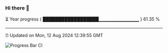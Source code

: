 ### Hi there 👋

⏳ Year progress { ██████████████████▁▁▁▁▁▁▁▁▁▁▁▁ } 61.35 %

---

⏰ Updated on Mon, 12 Aug 2024 12:39:55 GMT

![Progress Bar CI](https://github.com/ZhaoGui/ZhaoGui/workflows/Progress%20Bar%20CI/badge.svg)
